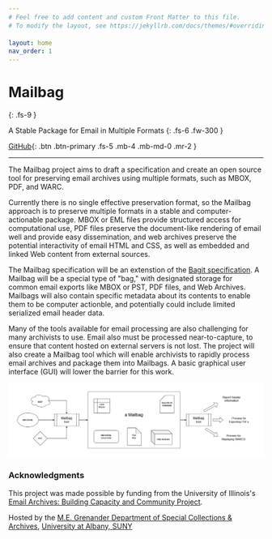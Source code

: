 ```yaml
---
# Feel free to add content and custom Front Matter to this file.
# To modify the layout, see https://jekyllrb.com/docs/themes/#overriding-theme-defaults

layout: home
nav_order: 1
---
```


# Mailbag
{: .fs-9 }

A Stable Package for Email in Multiple Formats
{: .fs-6 .fw-300 }

[GitHub](https://github.com/UAlbanyArchives/mailbag){: .btn .btn-primary .fs-5 .mb-4 .mb-md-0 .mr-2 }

---

The Mailbag project aims to draft a specification and create an open source tool for preserving email archives using multiple formats, such as MBOX, PDF, and WARC.

Currently there is no single effective preservation format, so the Mailbag approach is to preserve multiple formats in a stable and computer-actionable package. MBOX or EML files provide structured access for computational use, PDF files preserve the document-like rendering of email well and provide easy dissemination, and web archives preserve the potential interactivity of email HTML and CSS, as well as embedded and linked Web content from external sources.

The Mailbag specification will be an extenstion of the [Bagit specification](https://tools.ietf.org/html/rfc8493). A Mailbag will be a special type of "bag," with designated storage for common email exports like MBOX or PST, PDF files, and Web Archives. Mailbags will also contain specific metadata about its contents to enable them to be computer actionble, and potentially could include limited serialized email header data.

Many of the tools available for email processing are also challenging for many archivists to use. Email also must be processed near-to-capture, to ensure that content hosted on external servers is not lost. The project will also create a Mailbag tool which will enable archivists to rapidly process email archives and package them into Mailbags. A basic graphical user interface (GUI) will lower the barrier for this work.

![An overview diagram of a Mailbag and its use by the mailbag tool.](diagrams/mailbagOverview.png)


### Acknowledgments

This project was made possible by funding from the University of Illinois's [Email Archives: Building Capacity and Community Project](https://emailarchivesgrant.library.illinois.edu/).

Hosted by the [M.E. Grenander Department of Special Collections & Archives](https://archives.albany.edu/), [University at Albany, SUNY](https://www.albany.edu)
